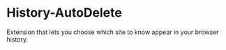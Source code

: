 # History-AutoDelete
Extension that lets you choose which site to know appear in your browser history.
